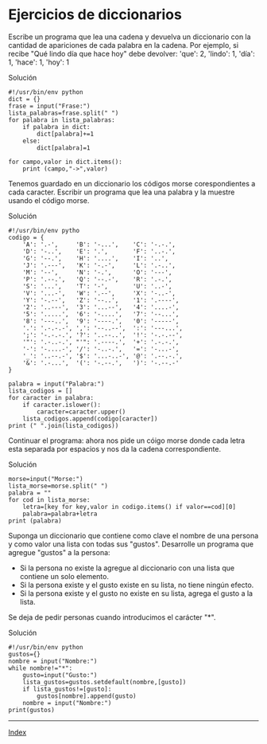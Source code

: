 # Ejercicios de diccionarios

Escribe un programa que lea una cadena y devuelva un diccionario con la cantidad de apariciones de cada palabra en la cadena. Por ejemplo, si recibe "Qué lindo día que hace hoy" debe devolver: 'que': 2, 'lindo': 1, 'día': 1, 'hace': 1, 'hoy': 1

Solución

	#!/usr/bin/env python
	dict = {}
	frase = input("Frase:")
	lista_palabras=frase.split(" ")
	for palabra in lista_palabras:
		if palabra in dict:
			dict[palabra]+=1
		else:
			dict[palabra]=1	

	for campo,valor in dict.items():
		print (campo,"->",valor)

Tenemos guardado en un diccionario los códigos morse corespondientes a cada caracter. Escribir un programa que lea una palabra y la muestre usando el código morse.

Solución

	#!/usr/bin/env pytho
	codigo = {
	    'A': '.-',     'B': '-...',    'C': '-.-.',
	    'D': '-..',    'E': '.',       'F': '..-.',
	    'G': '--.',    'H': '....',    'I': '..',
	    'J': '.---',   'K': '-.-',     'L': '.-..',
	    'M': '--',     'N': '-.',      'O': '---',
	    'P': '.--.',   'Q': '--.-',    'R': '.-.',
	    'S': '...',    'T': '-',       'U': '..-',
	    'V': '...-',   'W': '.--',     'X': '-..-',
	    'Y': '-.--',   'Z': '--..',    '1': '.----',
	    '2': '..---',  '3': '...--',   '4': '....-',
	    '5': '.....',  '6': '-....',   '7': '--...',
	    '8': '---..',  '9': '----.',   '0': '-----',
	    '.': '.-.-.-', ',': '--..--',  ':': '---...',
	    ';': '-.-.-.', '?': '..--..',  '!': '-.-.--',
	    '"': '.-..-.', "'": '.----.',  '+': '.-.-.',
	    '-': '-....-', '/': '-..-.',   '=': '-...-',
	    '_': '..--.-', '$': '...-..-', '@': '.--.-.',
	    '&': '.-...',  '(': '-.--.',   ')': '-.--.-'
	}	

	palabra = input("Palabra:")
	lista_codigos = []
	for caracter in palabra:
		if caracter.islower():
			caracter=caracter.upper()
		lista_codigos.append(codigo[caracter])	
	print (" ".join(lista_codigos))
		
Continuar el programa: ahora nos pide un cóigo morse donde cada letra esta separada por espacios y nos da la cadena correspondiente.

Solución

	morse=input("Morse:")
	lista_morse=morse.split(" ")
	palabra = ""
	for cod in lista_morse:
	    letra=[key for key,valor in codigo.items() if valor==cod][0]
	    palabra=palabra+letra
	print (palabra)


Suponga un diccionario que contiene como clave el nombre de una persona y como valor una lista con todas sus "gustos". Desarrolle un programa que agregue "gustos" a la persona:
* Si la persona no existe la agregue al diccionario con una lista que contiene un solo elemento.
* Si la persona existe y el gusto existe en su lista, no tiene ningún efecto.
* Si la persona existe y el gusto no existe en su lista, agrega el gusto a la lista.

Se deja de pedir personas cuando introducimos el carácter "*".

Solución

	#!/usr/bin/env python
	gustos={}
	nombre = input("Nombre:")
	while nombre!="*":
		gusto=input("Gusto:")
		lista_gustos=gustos.setdefault(nombre,[gusto])
		if lista_gustos!=[gusto]:
			gustos[nombre].append(gusto)
		nombre = input("Nombre:")
	print(gustos)


***
[Index](../../../README.md)
